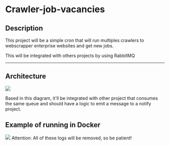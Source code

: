 # Crawler-job-vacancies

## Description

This project will be a simple cron that will run multiples crawlers to webscrapper enterprise websites and get new jobs.

This will be integrated with others projects by using RabbitMQ

---

## Architecture

![](https://i.imgur.com/kSxS4kJ_d.webp?maxwidth=760&fidelity=grand)

Based in this diagram, it'll be integrated with other project that consumes the same queue and should have a logic to emit a message to a notify project.


## Example of running in Docker
![](https://i.imgur.com/05QAEUv.png)
Attention: All of these logs will be removed, so be patient!